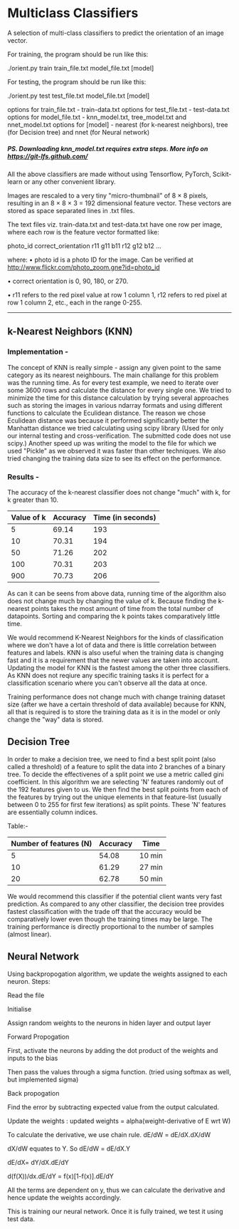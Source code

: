 # Multiclass Classifiers

A selection of multi-class classifiers to predict the orientation of an image vector.

For training, the program should be run like this:

./orient.py train train_file.txt model_file.txt [model]

For testing, the program should be run like this:

./orient.py test test_file.txt model_file.txt [model]

options for train_file.txt - train-data.txt
options for test_file.txt - test-data.txt
options for model_file.txt - knn_model.txt, tree_model.txt and nnet_model.txt
options for [model] - nearest (for k-nearest neighbors), tree (for Decision tree) and nnet (for Neural network)

##### PS. Downloading knn_model.txt requires extra steps. More info on https://git-lfs.github.com/

All the above classifiers are made without using Tensorflow, PyTorch, Scikit-learn or any other convenient library.

Images are rescaled to a very tiny "micro-thumbnail" of 8 × 8 pixels, resulting in an 8 × 8 × 3 = 192 dimensional feature vector.
These vectors are stored as space separated lines in .txt files.

The text files viz. train-data.txt and test-data.txt have one row per image, where each row is the feature vector formatted like:

photo_id correct_orientation r11 g11 b11 r12 g12 b12 ...

where:
• photo id is a photo ID for the image. Can be verified at http://www.flickr.com/photo_zoom.gne?id=photo_id

• correct orientation is 0, 90, 180, or 270.

• r11 refers to the red pixel value at row 1 column 1, r12 refers to red pixel at row 1 column 2, etc.,
each in the range 0-255.


----------

## k-Nearest Neighbors (KNN)

### Implementation -
The concept of KNN is really simple - assign any given point to the same category as its nearest neighbours. The main challange for this problem was the running time. As for every test example, we need to iterate over some 3600 rows and calculate the distance for every single one. We tried to minimize the time for this distance calculation by trying several approaches such as storing the images in various ndarray formats and using different functions to calculate the Eculidean distance. The reason we chose Eculidean distance was because it performed significantly better the Manhattan distance we tried calculating using scipy library (Used for only our internal testing and cross-verification. The submitted code does not use scipy.) Another speed up was writing the model to the file for which we used "Pickle" as we observed it was faster than other techniques. We also tried changing the training data size to see its effect on the performance.

### Results -
The accuracy of the k-nearest classifier does not change "much" with k, for k greater than 10.

| Value of k   | Accuracy | Time (in seconds) |
|--------------|----------|-------------------|
|       5      |   69.14  |        193        |
|      10      |   70.31  |        194        |
|      50      |   71.26  |        202        |
|      100     |   70.31  |        203        |
|      900     |   70.73  |        206        |

As can it can be seens from above data, running time of the algorithm also does not change much by changing the value of k.
Because finding the k-nearest points takes the most amount of time from the total number of datapoints.
Sorting and comparing the k points takes comparatively little time.

We would recommend K-Nearest Neighbors for the kinds of classification where we don't have a lot of data and there is
little correlation between features and labels. KNN is also useful when the training data is changing fast and it is a requirement
that the newer values are taken into account. Updating the model for KNN is the fastest among the other three classifiers. As KNN does not reqiure any specific training tasks it is perfect for a classification scenario where you can't observe all the data at once.

Training performance does not change much with change training dataset size (after we have a certain threshold of data available) because for KNN, all that is required is to store the training data as it is in the model or only change the "way" data is stored.  


## Decision Tree

In order to make a decision tree, we need to find a best split point (also called a threshold) of a feature to split the data into 2
branches of a binary tree. To decide the effectivenes of a split point we use a metric called gini coefficient.
In this algorithm we are selecting 'N' features randomly out of the 192 features given to us. We then find the best split
points from each of the features by trying out the unique elements in that feature-list (usually between 0 to 255 for first few iterations) as split points. These 'N' features are essentially column indices.

Table:-

| Number of features (N) | Accuracy | Time   |
|------------------------|----------|--------|
|            5           |   54.08  | 10 min |
|           10           |   61.29  | 27 min |
|           20           |   62.78  | 50 min |


We would recommend this classifier if the potential client wants very fast prediction. As compared to any other classifier, the decision
tree provides fastest classification with the trade off that the accuracy would be comparatively lower even though the training times may be large. The training performance is directly proportional to the number of samples (almost linear).


## Neural Network
Using backpropogation algorithm, we update the weights assigned to each neuron.
Steps:

Read the file

Initialise

  Assign random weights to the neurons in hiden layer and output layer
  
Forward Propogation

  First, activate the neurons by adding the dot product of the weights and inputs to the bias
  
  Then pass the values through a sigma function. (tried using softmax as well, but implemented sigma)
  
Back propogation

  Find the error by subtracting expected value from the output calculated.
  
  Update the weights : updated weights = alpha(weight-derivative of E wrt W)
  
  To calculate the derivative, we use chain rule. dE/dW = dE/dX.dX/dW
  
  dX/dW equates to Y. So dE/dW = dE/dX.Y
  
  dE/dX= dY/dX.dE/dY
  
  d(f(X))/dx.dE/dY = f(x)[1-f(x)].dE/dY
  
  All the terms are dependent on y, thus we can calculate the derivative and hence update the weights accordingly.
  
This is training our neural network. Once it is fully trained, we test it using test data.
